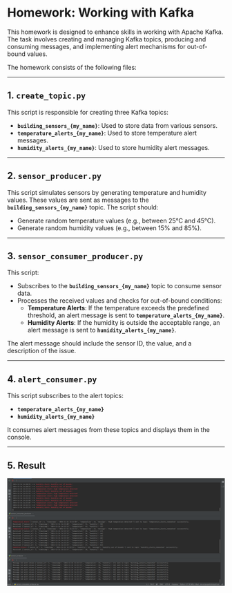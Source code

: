 # Homework: Working with Kafka

This homework is designed to enhance skills in working with Apache Kafka. The task involves creating and managing Kafka topics, producing and consuming messages, and implementing alert mechanisms for out-of-bound values.

The homework consists of the following files:

---

## 1. `create_topic.py`
This script is responsible for creating three Kafka topics:
- **`building_sensors_{my_name}`**: Used to store data from various sensors.
- **`temperature_alerts_{my_name}`**: Used to store temperature alert messages.
- **`humidity_alerts_{my_name}`**: Used to store humidity alert messages.

---

## 2. `sensor_producer.py`
This script simulates sensors by generating temperature and humidity values. These values are sent as messages to the **`building_sensors_{my_name}`** topic. The script should:
- Generate random temperature values (e.g., between 25°C and 45°C).
- Generate random humidity values (e.g., between 15% and 85%).

---

## 3. `sensor_consumer_producer.py`
This script:
- Subscribes to the **`building_sensors_{my_name}`** topic to consume sensor data.
- Processes the received values and checks for out-of-bound conditions:
  - **Temperature Alerts**: If the temperature exceeds the predefined threshold, an alert message is sent to **`temperature_alerts_{my_name}`**.
  - **Humidity Alerts**: If the humidity is outside the acceptable range, an alert message is sent to **`humidity_alerts_{my_name}`**.

The alert message should include the sensor ID, the value, and a description of the issue.

---

## 4. `alert_consumer.py`
This script subscribes to the alert topics:
- **`temperature_alerts_{my_name}`**
- **`humidity_alerts_{my_name}`**

It consumes alert messages from these topics and displays them in the console.

---
## 5. Result

![Result](./img/task.PNG)
